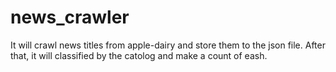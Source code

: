 # news_crawler
It will crawl news titles from apple-dairy and store them to the json file.
After that, it will classified by the catolog and make a count of eash.
